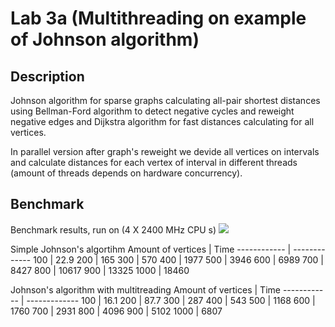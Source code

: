 # Lab 3a (Multithreading on example of Johnson algorithm)

## Description
Johnson algorithm for sparse graphs calculating all-pair shortest distances using Bellman-Ford algorithm to detect negative cycles and reweight negative edges and Dijkstra algorithm for fast distances calculating for all vertices.


In parallel version after graph's reweight we devide all vertices on intervals and calculate distances for each vertex of interval in different threads (amount of threads depends on hardware concurrency).


## Benchmark

Benchmark results, run on (4 X 2400 MHz CPU s)
![](https://imgur.com/N7xcGr2.png)


Simple Johnson's algortihm
Amount of vertices | Time
------------ | -------------
100 | 22.9
200 | 165
300 | 570
400 | 1977
500 | 3946
600 | 6989
700 | 8427
800 | 10617
900 | 13325
1000 | 18460


Johnson's algorithm with multitreading
Amount of vertices | Time
------------ | -------------
100 | 16.1
200 | 87.7
300 | 287
400 | 543
500 | 1168
600 | 1760
700 | 2931
800 | 4096
900 | 5102
1000 | 6807
